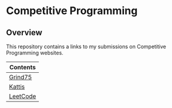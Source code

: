 # Competitive Programming

## Overview
This repository contains a links to my submissions on Competitive Programming websites.

| Contents                                                                               |
|----------------------------------------------------------------------------------------|
| [Grind75](https://github.com/shumarb/grind75)                                          |
| [Kattis](https://github.com/shumarb/training/tree/main/competitive-programming/kattis) |
| [LeetCode](https://github.com/shumarb/leetcode)                                        |
